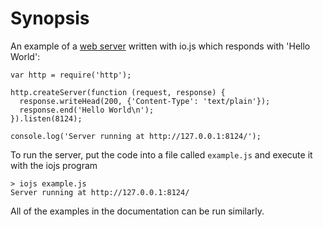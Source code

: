 # Synopsis

<!--type=misc-->

An example of a [web server](http.html) written with io.js which responds with 'Hello World':

    var http = require('http');
    
    http.createServer(function (request, response) {
      response.writeHead(200, {'Content-Type': 'text/plain'});
      response.end('Hello World\n');
    }).listen(8124);
    
    console.log('Server running at http://127.0.0.1:8124/');
    

To run the server, put the code into a file called `example.js` and execute it with the iojs program

    > iojs example.js
    Server running at http://127.0.0.1:8124/
    

All of the examples in the documentation can be run similarly.